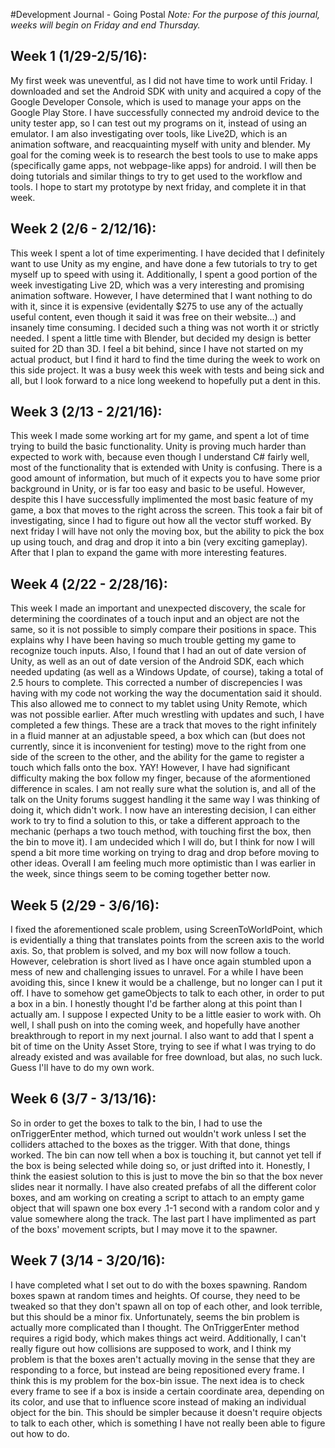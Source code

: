 #Development Journal - Going Postal
*Note:  For the purpose of this journal, weeks will begin on Friday and end Thursday.*

## Week 1 (1/29-2/5/16):
My first week was uneventful, as I did not have time to work until Friday.  I downloaded and set the Android SDK with unity and acquired a copy of the Google Developer Console, which is used to manage your apps on the Google Play Store.  I have successfully connected my android device to the unity tester app, so I can test out my programs on it, instead of using an emulator. I am also investigating over tools, like Live2D, which is an animation software, and reacquainting myself with unity and blender.  My goal for the coming week is to research the best tools to use to make apps (specifically game apps, not webpage-like apps) for android.  I will then be doing tutorials and similar things to try to get used to the workflow and tools. I hope to start my prototype by next friday, and complete it in that week. 

## Week 2 (2/6 - 2/12/16):
This week I spent a lot of time experimenting.  I have decided that I definitely want to use Unity as my engine, and have done a few tutorials to try to get myself up to speed with using it.  Additionally, I spent a good portion of the week investigating Live 2D, which was a very interesting and promising animation software.  However, I have determined that I want nothing to do with it, since it is expensive (evidentally $275 to use any of the actually useful content, even though it said it was free on their website...) and insanely time consuming.  I decided such a thing was not worth it or strictly needed.  I spent a little time with Blender, but decided my design is better suited for 2D than 3D.  I feel a bit behind, since I have not started on my actual product, but I find it hard to find the time during the week to work on this side project.  It was a busy week this week with tests and being sick and all, but I look forward to a nice long weekend to hopefully put a dent in this.

## Week 3 (2/13 - 2/21/16):
This week I made some working art for my game, and spent a lot of time trying to build the basic functionality.  Unity is proving much harder than expected to work with, because even though I understand C# fairly well, most of the functionality that is extended with Unity is confusing.  There is a good amount of information, but much of it expects you to have some prior background in Unity, or is far too easy and basic to be useful.  However, despite this I have successfully implimented the most basic feature of my game, a box that moves to the right across the screen.  This took a fair bit of investigating, since I had to figure out how all the vector stuff worked.  By next friday I will have not only the moving box, but the ability to pick the box up using touch, and drag and drop it into a bin (very exciting gameplay).  After that I plan to expand the game with more interesting features.

## Week 4 (2/22 - 2/28/16):
This week I made an important and unexpected discovery, the scale for determining the coordinates of a touch input and an object are not the same, so it is not possible to simply compare their positions in space.  This explains why I have been having so much trouble getting my game to recognize touch inputs.  Also, I found that I had an out of date version of Unity, as well as an out of date version of the Android SDK, each which needed updating (as well as a Windows Update, of course), taking a total of 2.5 hours to complete.  This corrected a number of discrepencies I was having with my code not working the way the documentation said it should.  This also allowed me to connect to my tablet using Unity Remote, which was not possible earlier.  After much wrestling with updates and such, I have completed a few things.  These are a track that moves to the right infinitely in a fluid manner at an adjustable speed, a box which can (but does not currently, since it is inconvenient for testing) move to the right from one side of the screen to the other, and the ability for the game to register a touch which falls onto the box.  YAY!  However, I have had significant difficulty making the box follow my finger, because of the aformentioned difference in scales.  I am not really sure what the solution is, and all of the talk on the Unity forums suggest handling it the same way I was thinking of doing it, which didn't work.  I now have an interesting decision, I can either work to try to find a solution to this, or take a different approach to the mechanic (perhaps a two touch method, with touching first the box, then the bin to move it).  I am undecided which I will do, but I think for now I will spend a bit more time working on trying to drag and drop before moving to other ideas.  Overall I am feeling much more optimistic than I was earlier in the week, since things seem to be coming together better now.

## Week 5 (2/29 - 3/6/16):
I fixed the aforementioned scale problem, using ScreenToWorldPoint, which is evidentially a thing that translates points from the screen axis to the world axis.  So, that problem is solved, and my box will now follow a touch.  However, celebration is short lived as I have once again stumbled upon a mess of new and challenging issues to unravel.  For a while I have been avoiding this, since I knew it would be a challenge, but no longer can I put it off.  I have to somehow get gameObjects to talk to each other, in order to put a box in a bin.  I honestly thought I'd be farther along at this point than I actually am.  I suppose I expected Unity to be a little easier to work with.  Oh well, I shall push on into the coming week, and hopefully have another breakthrough to report in my next journal.  I also want to add that I spent a bit of time on the Unity Asset Store, trying to see if what I was trying to do already existed and was available for free download, but alas, no such luck.  Guess I'll have to do my own work.

## Week 6 (3/7 - 3/13/16):
So in order to get the boxes to talk to the bin, I had to use the onTriggerEnter method, which turned out wouldn't work unless I set the colliders attached to the boxes as the trigger.  With that done, things worked.  The bin can now tell when a box is touching it, but cannot yet tell if the box is being selected while doing so, or just drifted into it.  Honestly, I think the easiest solution to this is just to move the bin so that the box never slides near it normally.  I have also created prefabs of all the different color boxes, and am working on creating a script to attach to an empty game object that will spawn one box every .1-1 second with a random color and y value somewhere along the track.  The last part I have implimented as part of the boxs' movement scripts, but I may move it to the spawner.

## Week 7 (3/14 - 3/20/16):
I have completed what I set out to do with the boxes spawning.  Random boxes spawn at random times and heights.  Of course, they need to be tweaked so that they don't spawn all on top of each other, and look terrible, but this should be a minor fix.  Unfortunately, seems the bin problem is actually more complicated than I thought.  The OnTriggerEnter method requires a rigid body, which makes things act weird.  Additionally, I can't really figure out how collisions are supposed to work, and I think my problem is that the boxes aren't actually moving in the sense that they are responding to a force, but instead are being repositioned every frame.  I think this is my problem for the box-bin issue.  The next idea is to check every frame to see if a box is inside a certain coordinate area, depending on its color, and use that to influence score instead of making an individual object for the bin.  This should be simpler because it doesn't require objects to talk to each other, which is something I have not really been able to figure out how to do.